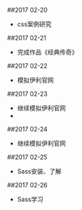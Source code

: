 ##2017 02-20
* css案例研究

##2017 02-21
* 完成作品《经典传奇》

##2017 02-22
* 模拟伊利官网

##2017 02-23
* 继续模拟伊利官网
* 
##2017 02-24
* 继续模拟伊利官网

##2017 02-25
* Sass安装、了解


##2017 02-26
* Sass学习

